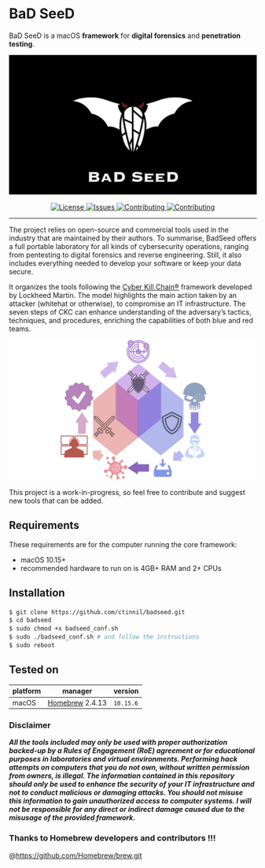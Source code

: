 # BaD SeeD

BaD SeeD is a macOS **framework** for **digital forensics** and **penetration testing**.

![BaD SeeD](https://github.com/ctinnil/badseed/blob/master/res/logo.001.png?raw=true)

<p align="center">
  <a href="https://github.com/ctinnil/badseed/blob/master/LICENSE">
      <img src="https://img.shields.io/github/license/ctinnil/badseed.git?style=flat-square" alt="License">
  </a>
  <a href="https://github.com/ctinnil/badseed/issues">
    <img src="https://img.shields.io/github/issues/ctinnil/badseed.git?style=flat-square" alt="Issues">
  </a>
  <a href="https://github.com/ctinnil/badseed/pulls">
      <img src="https://img.shields.io/badge/contributions-welcome-brightgreen.svg?style=flat-square" alt="Contributing">
  </a>
  <a href="https://twitter.com/intent/tweet?text=BaD+SeeD+-+macOS+framework+to+improve+your+purple+teaming&amp;url=https%3A%2F%2Fgithub.com%2Fctinnil%2Fbadseed.gite&amp;via=ctinnil">
      <img src="https://img.shields.io/twitter/url?url=https%3A%2F%2Fgithub.com%2Fctinnil%2Fbadseed.git" alt="Contributing">
  </a>
</p>

---

The project relies on open-source and commercial tools used in the industry that are maintained by their authors. To summarise, BadSeed offers a full portable laboratory for all kinds of cybersecurity operations, ranging from pentesting to digital forensics and reverse engineering. Still, it also includes everything needed to develop your software or keep your data secure.

It organizes the tools following the [Cyber Kill Chain®](https://www.lockheedmartin.com/en-us/capabilities/cyber/cyber-kill-chain.html) framework developed by Lockheed Martin. The model highlights the main action taken by an attacker (whitehat or otherwise), to compromise an IT infrastructure. The seven steps of CKC can enhance understanding of the adversary’s tactics, techniques, and procedures, enriching the capabilities of both blue and red teams.

![CKC](https://github.com/ctinnil/badseed/blob/ctinnil-patch-1/res/Untitled.001.png?raw=true)

This project is a work-in-progress, so feel free to contribute and suggest new tools that can be added. 

Requirements 
-----
These requirements are for the computer running the core framework:
* macOS 10.15+ 
* recommended hardware to run on is 4GB+ RAM and 2+ CPUs

Installation 
-----

``` sh
$ git clone https://github.com/ctinnil/badseed.git
$ cd badseed
$ sudo chmod +x badseed_conf.sh
$ sudo ./badseed_conf.sh # and follow the instructions 
$ sudo reboot
```

Tested on
-----

platform | manager | version  
---------|---------|---------------
macOS | [Homebrew](https://docs.brew.sh/Installation) 2.4.13| `10.15.6`

### Disclaimer 

***All the tools included may only be used with proper authorization backed-up by a Rules of Engagement (RoE) agreement or for educational purposes in laboratories and virtual environments. Performing hack attempts on computers that you do not own, without written permission from owners, is illegal. The information contained in this repository should only be used to enhance the security of your IT infrastructure and not to conduct malicious or damaging attacks. You should not misuse this information to gain unauthorized access to computer systems. I will not be responsible for any direct or indirect damage caused due to the misusage of the provided framework.***

### Thanks to Homebrew developers and contributors !!!
@https://github.com/Homebrew/brew.git
